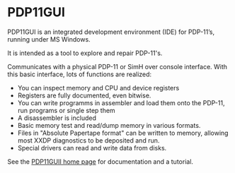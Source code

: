 # PDP11GUI
PDP11GUI is an integrated development environment (IDE) for PDP-11’s, running under MS Windows.

It is intended as a tool to explore and repair PDP-11's.

Communicates with a physical PDP-11 or SimH over console interface. With this basic interface, lots of functions are realized:

* You can inspect memory and CPU and device registers
* Registers are fully documented, even bitwise.
* You can write programms in assembler and load them onto the PDP-11, run programs or single step them
* A disassembler is included
* Basic memory test and read/dump memory in various formats.
* Files in "Absolute Papertape format" can be written to memory, allowing most XXDP diagnostics to be deposited and run.
* Special drivers can read and write data from disks. 

See the [PDP11GUII home page](http://www.retrocmp.com/tools/pdp11gui) for documentation and a tutorial.

